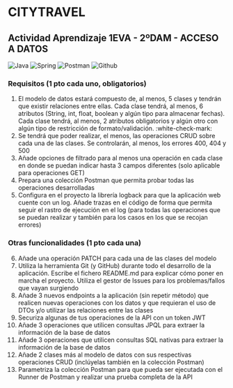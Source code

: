 # CITYTRAVEL
## Actividad Aprendizaje 1EVA - 2ºDAM - ACCESO A DATOS

![Java](https://img.shields.io/badge/Java-red?style=for-the-badge&logo=Java&logoColor=white)
![Spring](https://img.shields.io/badge/SpringBoot-green?style=for-the-badge&logo=spring&logoColor=white)
![Postman](https://img.shields.io/badge/Postman-orange?style=for-the-badge&logo=postman&logoColor=white)
![Github](https://img.shields.io/badge/github-black?style=for-the-badge&logo=github&logoColor=white)

### Requisitos (1 pto cada uno, obligatorios) 
1. El modelo de datos estará compuesto de, al menos, 5 clases y tendrán que existir relaciones entre ellas. Cada clase tendrá, al menos, 6 atributos (String, int, float, boolean y algún tipo para almacenar fechas). Cada clase tendrá, al menos, 2 atributos obligatorios y algún otro con algún tipo de restricción de formato/validación. :white-check-mark:
2. Se tendrá que poder realizar, el menos, las operaciones CRUD sobre cada una de las clases. Se controlarán, al menos, los errores 400, 404 y 500
3. Añade opciones de filtrado para al menos una operación en cada clase en donde se puedan indicar hasta 3 campos diferentes (solo aplicable para operaciones GET)
4. Prepara una colección Postman que permita probar todas las operaciones desarrolladas
5. Configura en el proyecto la librería logback para que la aplicación web cuente con un log. Añade trazas en el código de forma que permita seguir el rastro de ejecución en el log (para todas las operaciones que se puedan realizar y también para los casos en los que se recojan errores)
### Otras funcionalidades (1 pto cada una)
6. Añade una operación PATCH para cada una de las clases del modelo
7. Utiliza la herramienta Git (y GitHub) durante todo el desarrollo de la aplicación. Escribe el fichero README.md para explicar cómo poner en marcha el proyecto. Utiliza el gestor de Issues para los problemas/fallos que vayan surgiendo
8. Añade 3 nuevos endpoints a la aplicación (sin repetir método) que realicen nuevas operaciones con los datos y que requieran el uso de DTOs y/o utilizar las relaciones entre las clases
9. Securiza algunas de tus operaciones de la API con un token JWT
10. Añade 3 operaciones que utilicen consultas JPQL para extraer la información de la
base de datos
11. Añade 3 operaciones que utilicen consultas SQL nativas para extraer la información
de la base de datos
12. Añade 2 clases más al modelo de datos con sus respectivas operaciones CRUD
(inclúyelas también en la colección Postman)
12. Parametriza la colección Postman para que pueda ser ejecutada con el Runner de
Postman y realizar una prueba completa de la API